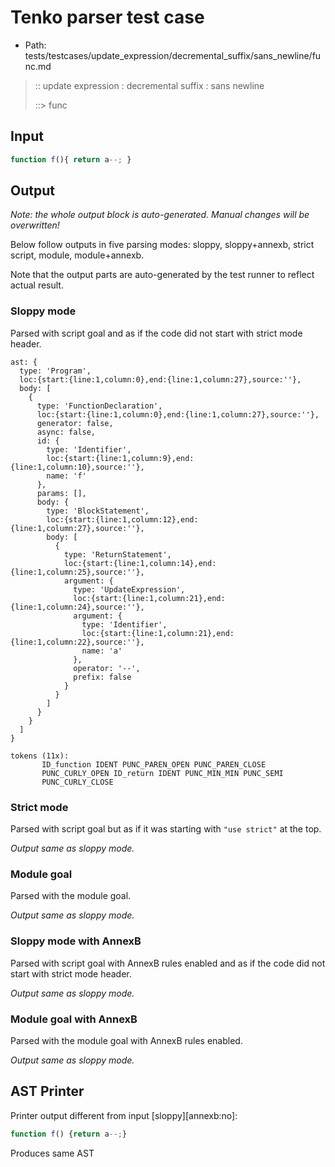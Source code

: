 # Tenko parser test case

- Path: tests/testcases/update_expression/decremental_suffix/sans_newline/func.md

> :: update expression : decremental suffix : sans newline
>
> ::> func

## Input

`````js
function f(){ return a--; }
`````

## Output

_Note: the whole output block is auto-generated. Manual changes will be overwritten!_

Below follow outputs in five parsing modes: sloppy, sloppy+annexb, strict script, module, module+annexb.

Note that the output parts are auto-generated by the test runner to reflect actual result.

### Sloppy mode

Parsed with script goal and as if the code did not start with strict mode header.

`````
ast: {
  type: 'Program',
  loc:{start:{line:1,column:0},end:{line:1,column:27},source:''},
  body: [
    {
      type: 'FunctionDeclaration',
      loc:{start:{line:1,column:0},end:{line:1,column:27},source:''},
      generator: false,
      async: false,
      id: {
        type: 'Identifier',
        loc:{start:{line:1,column:9},end:{line:1,column:10},source:''},
        name: 'f'
      },
      params: [],
      body: {
        type: 'BlockStatement',
        loc:{start:{line:1,column:12},end:{line:1,column:27},source:''},
        body: [
          {
            type: 'ReturnStatement',
            loc:{start:{line:1,column:14},end:{line:1,column:25},source:''},
            argument: {
              type: 'UpdateExpression',
              loc:{start:{line:1,column:21},end:{line:1,column:24},source:''},
              argument: {
                type: 'Identifier',
                loc:{start:{line:1,column:21},end:{line:1,column:22},source:''},
                name: 'a'
              },
              operator: '--',
              prefix: false
            }
          }
        ]
      }
    }
  ]
}

tokens (11x):
       ID_function IDENT PUNC_PAREN_OPEN PUNC_PAREN_CLOSE
       PUNC_CURLY_OPEN ID_return IDENT PUNC_MIN_MIN PUNC_SEMI
       PUNC_CURLY_CLOSE
`````

### Strict mode

Parsed with script goal but as if it was starting with `"use strict"` at the top.

_Output same as sloppy mode._

### Module goal

Parsed with the module goal.

_Output same as sloppy mode._

### Sloppy mode with AnnexB

Parsed with script goal with AnnexB rules enabled and as if the code did not start with strict mode header.

_Output same as sloppy mode._

### Module goal with AnnexB

Parsed with the module goal with AnnexB rules enabled.

_Output same as sloppy mode._

## AST Printer

Printer output different from input [sloppy][annexb:no]:

````js
function f() {return a--;}
````

Produces same AST
